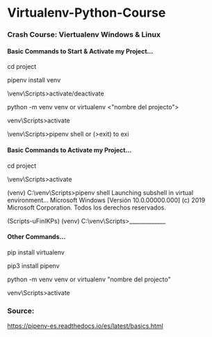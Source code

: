 # Virtualenv-Python-Course
### Crash Course: Viertualenv Windows &amp; Linux

#### Basic Commands to Start & Activate my Project...

cd project

pipenv install venv

\venv\Scripts>activate/deactivate

python -m venv venv or virtualenv <"nombre del projecto">

venv\Scripts>activate

\venv\Scripts>pipenv shell  or  (>exit) to exi


#### Basic Commands to Activate my Project...

cd project

\venv\Scripts>activate

(venv) C:\venv\Scripts>pipenv shell
Launching subshell in virtual environment…
Microsoft Windows [Versión 10.0.00000.000]
(c) 2019 Microsoft Corporation. Todos los derechos reservados.

(Scripts-uFinIKPs) (venv) C:\venv\Scripts>_____________


#### Other Commands...

pip install virtualenv

pip3 install pipenv

python -m venv venv or virtualenv "nombre del projecto"

venv\Scripts>activate



### Source:

https://pipenv-es.readthedocs.io/es/latest/basics.html
